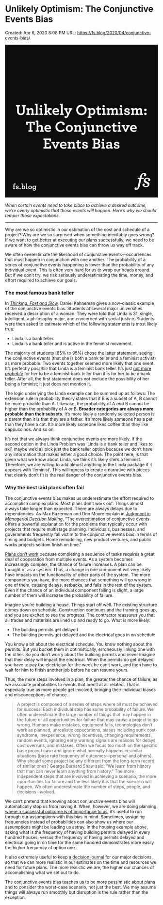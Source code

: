 # Unlikely Optimism: The Conjunctive Events Bias

Created: Apr 6, 2020 8:08 PM
URL: https://fs.blog/2020/04/conjunctive-events-bias/

![Unlikely-Optimism-The-Conjunctive-Events-Bias.png](Unlikely%20Optimism%20The%20Conjunctive%20Events%20Bias%20b670921bc970482dbb8726970d82ff41/Unlikely-Optimism-The-Conjunctive-Events-Bias.png)

*When certain events need to take place to achieve a desired outcome, we’re overly optimistic that those events will happen. Here’s why we should temper those expectations.*

***

Why are we so optimistic in our estimation of the cost and schedule of a project? Why are we so surprised when something inevitably goes wrong? If we want to get better at executing our plans successfully, we need to be aware of how the conjunctive events bias can throw us way off track.

We often overestimate the likelihood of conjunctive events—occurrences that must happen in conjunction with one another. The probability of a series of conjunctive events happening is lower than the probability of any individual event. This is often very hard for us to wrap our heads around. But if we don’t try, we risk seriously underestimating the time, money, and effort required to achieve our goals.

### The most famous bank teller

In *[Thinking, Fast and Slow](https://www.amazon.com/gp/product/0374533555/ref=as_li_qf_asin_il_tl?ie=UTF8&tag=farnamstreet-20&creative=9325&linkCode=as2&creativeASIN=0374533555&linkId=3b0b9a09bbfb995ea417bbead83d1dcd),* Daniel Kahneman gives a now-classic example of the conjunctive events bias. Students at several major universities received a description of a woman. They were told that Linda is 31, single, intelligent, a philosophy major, and concerned with social justice. Students were then asked to estimate which of the following statements is most likely true:

- Linda is a bank teller.
- Linda is a bank teller and is active in the feminist movement.

The majority of students (85% to 95%) chose the latter statement, seeing the conjunctive events (that she is both a bank teller and a feminist activist) as more probable. Two events together seemed more likely that one event. It’s perfectly *possible* that Linda is a feminist bank teller. It’s just [not more *probable*](https://fs.blog/2014/03/mlodinow-the-drunkards-walk/) for her to be a feminist bank teller than it is for her to be a bank teller. After all, the first statement does not exclude the possibility of her being a feminist; it just does not mention it.

The logic underlying the Linda example can be summed up as follows: The extension rule in probability theory states that if B is a subset of A, B cannot be more probable than A. Likewise, the probability of A *and* B cannot be higher than the probability of A *or* B. **Broader categories are always more probable than their subsets.** It’s more likely a randomly selected person is a parent than it is that they are a father. It’s more likely someone has a pet than they have a cat. It’s more likely someone likes coffee than they like cappuccinos. And so on.

It’s not that we always think conjunctive events are more likely. If the second option in the Linda Problem was ‘Linda is a bank teller and likes to ski’, maybe we’d all pick just the bank teller option because we don’t have any information that makes either a good choice. The point here, is that given what we know about Linda, we think it’s likely she’s a feminist. Therefore, we are willing to add almost anything to the Linda package if it appears with ‘feminist’. This willingness to create a narrative with pieces that clearly don’t fit is the real danger of the conjunctive events bias.

### Why the best laid plans often fail

The conjunctive events bias makes us underestimate the effort required to accomplish complex plans. Most plans don’t work out. Things almost always take longer than expected. There are always delays due to dependencies. As Max Bazerman and Don Moore explain in [Judgment *in Managerial Decision Making*](https://www.amazon.com/gp/product/1118065700/ref=as_li_qf_asin_il_tl?ie=UTF8&tag=farnamstreet-20&creative=9325&linkCode=as2&creativeASIN=1118065700&linkId=8bc7deb2555ae3d922e9acb4e82e44b9), “The overestimation of conjunctive events offers a powerful explanation for the problems that typically occur with projects that require multistage planning. Individuals, businesses, and governments frequently fall victim to the conjunctive events bias in terms of timing and budgets. Home remodeling, new product ventures, and public works projects seldom finish on time.”

[Plans don’t work](https://fs.blog/2014/12/counterinsurgency-field-manual/) because completing a sequence of tasks requires a great deal of cooperation from multiple events. As a system becomes increasingly complex, the chance of failure increases. A plan can be thought of as a system. Thus, a change in one component will very likely have impacts on the functionality of other parts of the system. The more components you have, the more chances that something will go wrong in one of them, causing delays, setbacks, and fails in the rest of the system. Even if the chance of an individual component failing is slight, a large number of them will increase the probability of failure.

Imagine you’re building a house. Things start off well. The existing structure comes down on schedule. Construction continues and the framing goes up, and you are excited to see the progress. The contractor reassures you that all trades and materials are lined up and ready to go. What is more likely:

- The building permits get delayed
- The building permits get delayed and the electrical goes in on schedule

You know a bit about the electrical schedule. You know nothing about the permits. But you bucket them in optimistically, erroneously linking one with the other. So you don’t worry about the building permits and never imagine that their delay will impact the electrical. When the permits do get delayed you have to pay the electrician for the week he can’t work, and then have to wait for him to finish another job before he can resume yours.

Thus, the more steps involved in a plan, the greater the chance of failure, as we associate probabilities to events that aren’t at all related. That is especially true as more people get involved, bringing their individual biases and misconceptions of chance.

> A project is composed of a series of steps where all must be achieved for success. Each individual step has some probability of failure. We often underestimate the large number of things that may happen in the future or all opportunities for failure that may cause a project to go wrong. Humans make mistakes, equipment fails, technologies don’t work as planned, unrealistic expectations, biases including sunk cost-syndrome, inexperience, wrong incentives, changing requirements, random events, ignoring early warning signals are reasons for delays, cost overruns, and mistakes. Often we focus too much on the specific base project case and ignore what normally happens in similar situations (base rate frequency of outcomes—personal and others). Why should some project be any different from the long-term record of similar ones? George Bernard Shaw said: “We learn from history that man can never learn anything from history.” The more independent steps that are involved in achieving a scenario, the more opportunities for failure and the less likely it is that the scenario will happen. We often underestimate the number of steps, people, and decisions involved.

We can’t pretend that knowing about conjunctive events bias will automatically stop us from having it. When, however, we are doing planning [where a successful outcome is of importance to us](https://fs.blog/2018/08/strategy-vs-tactics/), it’s useful to run through our assumptions with this bias in mind. Sometimes, assigning frequencies instead of probabilities can also show us where our assumptions might be leading us astray. In the housing example above, asking what is the frequency of having building permits delayed in every hundred houses, versus the frequency of having permits delayed and electrical going in on time for the same hundred demonstrates more easily the higher frequency of option one.

It also extremely useful to keep [a decision journal](https://fs.blog/2014/02/decision-journal/) for our major decisions, so that we can more realistic in our estimates on the time and resources we need for future plans. The more realistic we are, the higher our chances of accomplishing what we set out to do.

The conjunctive events bias teaches us to be more pessimistic about plans and to consider the worst-case scenario, not just the best. We may assume things will always run smoothly but disruption is the rule rather than the exception.